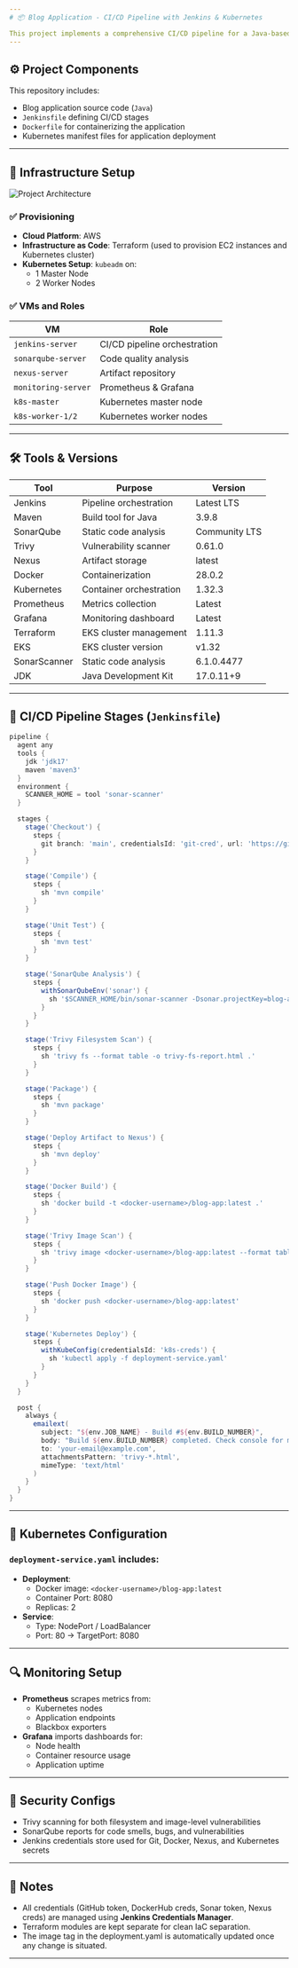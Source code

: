 ```yaml
---
# 📦 Blog Application - CI/CD Pipeline with Jenkins & Kubernetes

This project implements a comprehensive CI/CD pipeline for a Java-based blog application. The pipeline automates the build, test, scan, package, and deployment processes using Jenkins. The application is containerized with Docker and deployed to a Kubernetes cluster provisioned using Terraform.
---
```


## ⚙️ Project Components

This repository includes:

- Blog application source code (`Java`)
- `Jenkinsfile` defining CI/CD stages
- `Dockerfile` for containerizing the application
- Kubernetes manifest files for application deployment

---

## 🧱 Infrastructure Setup

![Project Architecture](./images/blogAppArchitecture.drawio.png)

### ✅ Provisioning

- **Cloud Platform**: AWS
- **Infrastructure as Code**: Terraform (used to provision EC2 instances and Kubernetes cluster)
- **Kubernetes Setup**: `kubeadm` on:
  - 1 Master Node
  - 2 Worker Nodes

### ✅ VMs and Roles

| VM                  | Role                         |
| ------------------- | ---------------------------- |
| `jenkins-server`    | CI/CD pipeline orchestration |
| `sonarqube-server`  | Code quality analysis        |
| `nexus-server`      | Artifact repository          |
| `monitoring-server` | Prometheus & Grafana         |
| `k8s-master`        | Kubernetes master node       |
| `k8s-worker-1/2`    | Kubernetes worker nodes      |

---

## 🛠 Tools & Versions

| Tool         | Purpose                 | Version       |
| ------------ | ----------------------- | ------------- |
| Jenkins      | Pipeline orchestration  | Latest LTS    |
| Maven        | Build tool for Java     | 3.9.8         |
| SonarQube    | Static code analysis    | Community LTS |
| Trivy        | Vulnerability scanner   | 0.61.0       |
| Nexus        | Artifact storage        | latest        |
| Docker       | Containerization        | 28.0.2       |
| Kubernetes   | Container orchestration | 1.32.3       |
| Prometheus   | Metrics collection      | Latest        |
| Grafana      | Monitoring dashboard    | Latest        |
| Terraform    | EKS cluster management  | 1.11.3       |
| EKS          | EKS cluster version     | v1.32        |
| SonarScanner | Static code analysis    | 6.1.0.4477    |
| JDK          | Java Development Kit    | 17.0.11+9     |

---

## 🔁 CI/CD Pipeline Stages (`Jenkinsfile`)

```groovy
pipeline {
  agent any
  tools {
    jdk 'jdk17'
    maven 'maven3'
  }
  environment {
    SCANNER_HOME = tool 'sonar-scanner'
  }

  stages {
    stage('Checkout') {
      steps {
        git branch: 'main', credentialsId: 'git-cred', url: 'https://github.com/Kratos-89/Corporate-CICD-Project.git'
      }
    }

    stage('Compile') {
      steps {
        sh 'mvn compile'
      }
    }

    stage('Unit Test') {
      steps {
        sh 'mvn test'
      }
    }

    stage('SonarQube Analysis') {
      steps {
        withSonarQubeEnv('sonar') {
          sh '$SCANNER_HOME/bin/sonar-scanner -Dsonar.projectKey=blog-app -Dsonar.java.binaries=.'
        }
      }
    }

    stage('Trivy Filesystem Scan') {
      steps {
        sh 'trivy fs --format table -o trivy-fs-report.html .'
      }
    }

    stage('Package') {
      steps {
        sh 'mvn package'
      }
    }

    stage('Deploy Artifact to Nexus') {
      steps {
        sh 'mvn deploy'
      }
    }

    stage('Docker Build') {
      steps {
        sh 'docker build -t <docker-username>/blog-app:latest .'
      }
    }

    stage('Trivy Image Scan') {
      steps {
        sh 'trivy image <docker-username>/blog-app:latest --format table -o trivy-image-report.html'
      }
    }

    stage('Push Docker Image') {
      steps {
        sh 'docker push <docker-username>/blog-app:latest'
      }
    }

    stage('Kubernetes Deploy') {
      steps {
        withKubeConfig(credentialsId: 'k8s-creds') {
          sh 'kubectl apply -f deployment-service.yaml'
        }
      }
    }
  }

  post {
    always {
      emailext(
        subject: "${env.JOB_NAME} - Build #${env.BUILD_NUMBER}",
        body: "Build ${env.BUILD_NUMBER} completed. Check console for more details.",
        to: 'your-email@example.com',
        attachmentsPattern: 'trivy-*.html',
        mimeType: 'text/html'
      )
    }
  }
}
```

---

## 📄 Kubernetes Configuration

### `deployment-service.yaml` includes:

- **Deployment**:
  - Docker image: `<docker-username>/blog-app:latest`
  - Container Port: 8080
  - Replicas: 2
- **Service**:
  - Type: NodePort / LoadBalancer
  - Port: 80 → TargetPort: 8080

---

## 🔍 Monitoring Setup

- **Prometheus** scrapes metrics from:
  - Kubernetes nodes
  - Application endpoints
  - Blackbox exporters
- **Grafana** imports dashboards for:
  - Node health
  - Container resource usage
  - Application uptime

---

## 🔐 Security Configs

- Trivy scanning for both filesystem and image-level vulnerabilities
- SonarQube reports for code smells, bugs, and vulnerabilities
- Jenkins credentials store used for Git, Docker, Nexus, and Kubernetes secrets

---

## 📌 Notes

- All credentials (GitHub token, DockerHub creds, Sonar token, Nexus creds) are managed using **Jenkins Credentials Manager**.
- Terraform modules are kept separate for clean IaC separation.
- The image tag in the deployment.yaml is automatically updated once any change is situated.

---
